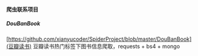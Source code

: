 #### 爬虫联系项目

##### DouBanBook
[https://github.com/xianyucoder/SpiderProject/blob/master/DouBanBook](豆瓣读书)
豆瓣读书热门标签下图书信息爬取，requests + bs4 + mongo

